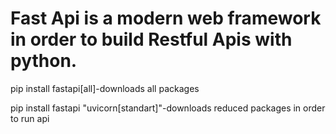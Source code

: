 <h1>Fast Api is a modern web framework in order to build Restful Apis with python. </h1>
<p>pip install fastapi[all]-downloads all packages</p>
<p>pip install fastapi "uvicorn[standart]"-downloads reduced packages in order to run api</p>
